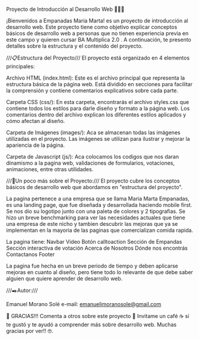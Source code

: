Proyecto de Introducción al Desarrollo Web 🚀🚀🚀

¡Bienvenidos a Empanadas Maria Marta! es un proyecto de introducción al desarrollo web. Este proyecto tiene como objetivo explicar conceptos básicos de desarrollo web a personas que no tienen experiencia previa en este campo y quieren cursar BA Multiplica 2.0 . A continuación, te presento detalles sobre la estructura y el contenido del proyecto.

///📋Estructura del Proyecto///
El proyecto está organizado en 4 elementos principales:

Archivo HTML (index.html): Este es el archivo principal que representa la estructura básica de la página web. Está dividido en secciones para facilitar la comprensión y contiene comentarios explicativos sobre cada parte.

Carpeta CSS (css/): En esta carpeta, encontrarás el archivo styles.css que contiene todos los estilos para darle diseño y formato a la página web. Los comentarios dentro del archivo explican los diferentes estilos aplicados y cómo afectan al diseño.

Carpeta de Imágenes (images/): Aca se almacenan todas las imágenes utilizadas en el proyecto. Las imágenes se utilizan para ilustrar y mejorar la apariencia de la página.

Carpeta de Javascript (js/): Aca colocamos los codigos que nos daran dinamismo a la pagina web, validaciones de formularios, votaciones, animaciones, entre otras utilidades.

///📖Un poco más sobre el Proyecto:///
El proyecto cubre los conceptos básicos de desarrollo web que abordamos en "estructura del proyecto".

La pagina pertenece a una empresa que se llama Maria Marta Empanadas, es una landing page, que fue diseñada y desarrollada haciendo mobile first. 
Se nos dio su logotipo junto con una paleta de colores y 2 tipografias.
Se hizo un breve benchmarking para ver las necesidades actuales que tiene una empresa de este nicho y tambien descubrir las mejoras que ya se implementan en la mayoria de las paginas que comercializan comida rapida.

La pagina tiene:
Navbar
Video
Botón calltoaction
Sección de Empandas
Sección interactiva de votación
Acerca de Nosotros
Dónde nos encontrás
Contactanos
Footer

La pagina fue hecha en un breve periodo de tiempo y deben aplicarse mejoras en cuanto al diseño, pero tiene todo lo relevante de que debe saber alguien que quiere aprender de desarrollo web.

///✒️Autor:///

Emanuel Morano Solé 
e-mail: emanueljmoranosole@gmail.com

🎁 GRACIAS!!!
Comenta a otros sobre este proyecto 📢
Invitame un café ☕ si te gustó y te ayudó a comprender más sobre desarrollo web.
Muchas gracias por ver!! 🤓.




